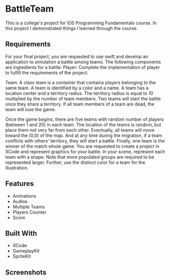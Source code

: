 # BattleTeam

This is a college's project for IOS Programming Fundamentals course. In this project I demonstrated things I learned through the course. 

## Requirements
For your final project, you are requested to use swift and develop an application to simulation a battle among teams. The following components are ingredients for a battle:
Player: Complete the implementation of player to fulfill the requirements of the project.

Team: A class team is a container that contains players belonging to the same team. A team is identified by a color and a name. A team has a location center and a territory radius. The territory radius is equal to 10 multiplied by the number of team members.
Two teams will start the battle once they share a territory. If all team members of a team are dead, the team will lose the game. 

Once the game begins, there are five teams with random number of players (between 1 and 20) in each team. The location of the teams is random, but place them not very far from each other. Eventually, all teams will move toward the (0,0) of the map. And at any time during the migration, if a team conflicts with others’ territory, they will start a battle. Finally, one team is the winner of the match whole game.
You are requested to create a project in XCode and represent graphics for your battle. In your scene, represent each team with a shape. Note that more populated groups are required to be represented larger. Further, use the distinct color for a team for the illustration.

## Features
* Animations
* Audios
* Multiple Teams
* Players Counter
* Score

## Built With
* XCode
* GameplayKit
* SpriteKit

## Screenshots

